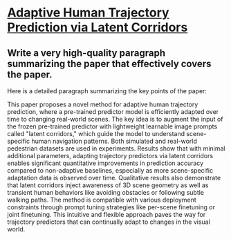 # [Adaptive Human Trajectory Prediction via Latent Corridors](https://arxiv.org/abs/2312.06653)

## Write a very high-quality paragraph summarizing the paper that effectively covers the paper.

 Here is a detailed paragraph summarizing the key points of the paper:

This paper proposes a novel method for adaptive human trajectory prediction, where a pre-trained predictor model is efficiently adapted over time to changing real-world scenes. The key idea is to augment the input of the frozen pre-trained predictor with lightweight learnable image prompts called "latent corridors," which guide the model to understand scene-specific human navigation patterns. Both simulated and real-world pedestrian datasets are used in experiments. Results show that with minimal additional parameters, adapting trajectory predictors via latent corridors enables significant quantitative improvements in prediction accuracy compared to non-adaptive baselines, especially as more scene-specific adaptation data is observed over time. Qualitative results also demonstrate that latent corridors inject awareness of 3D scene geometry as well as transient human behaviors like avoiding obstacles or following subtle walking paths. The method is compatible with various deployment constraints through prompt tuning strategies like per-scene finetuning or joint finetuning. This intuitive and flexible approach paves the way for trajectory predictors that can continually adapt to changes in the visual world.
